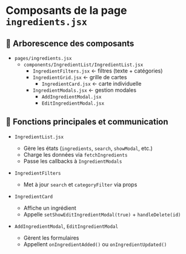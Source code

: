 # Composants de la page `ingredients.jsx`

## 🌿 Arborescence des composants

- `pages/ingredients.jsx`
  - `components/IngredientList/IngredientList.jsx`
    - `IngredientFilters.jsx` ← filtres (texte + catégories)
    - `IngredientGrid.jsx` ← grille de cartes
      - `IngredientCard.jsx` ← carte individuelle
    - `IngredientModals.jsx` ← gestion modales
      - `AddIngredientModal.jsx`
      - `EditIngredientModal.jsx`

## 🔁 Fonctions principales et communication

- `IngredientList.jsx`

  - Gère les états (`ingredients`, `search`, `showModal`, etc.)
  - Charge les données via `fetchIngredients`
  - Passe les callbacks à `IngredientModals`

- `IngredientFilters`

  - Met à jour `search` et `categoryFilter` via props

- `IngredientCard`

  - Affiche un ingrédient
  - Appelle `setShowEditIngredientModal(true)` + `handleDelete(id)`

- `AddIngredientModal`, `EditIngredientModal`
  - Gèrent les formulaires
  - Appellent `onIngredientAdded()` ou `onIngredientUpdated()`
